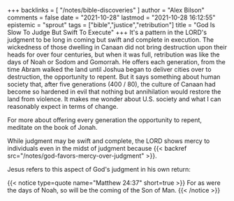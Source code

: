 +++
backlinks = [
  "/notes/bible-discoveries"
]
author = "Alex Bilson"
comments = false
date = "2021-10-28"
lastmod = "2021-10-28 16:12:55"
epistemic = "sprout"
tags = ["bible","justice","retribution"]
title = "God Is Slow To Judge But Swift To Execute"
+++
It's a pattern in the LORD's judgment to be long in coming but swift and complete in execution. The wickedness of those dwelling in Canaan did not bring destruction upon their heads for over four centuries, but when it was full, retribution was like the days of Noah or Sodom and Gomorrah. He offers each generation, from the time Abram walked the land until Joshua began to deliver cities over to destruction, the opportunity to repent. But it says something about human society that, after five generations (400 / 80), the culture of Canaan had become so hardened in evil that nothing but annihilation would restore the land from violence. It makes me wonder about U.S. society and what I can reasonably expect in terms of change.

For more about offering every generation the opportunity to repent, meditate on the book of Jonah.

While judgment may be swift and complete, the LORD shows mercy to individuals even in the midst of judgment because {{< backref src="/notes/god-favors-mercy-over-judgment" >}}.

Jesus refers to this aspect of God's judgment in his own return:

{{< notice type=quote name="Matthew 24:37" short=true >}}
For as were the days of Noah, so will be the coming of the Son of Man.
{{< /notice >}}
